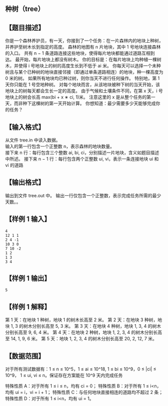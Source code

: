 ## 种树（tree）


## 【题目描述】


你是一个森林养护员，有一天，你接到了一个任务：在一片森林内的地块上种树，并养护至树木长到指定的高度。
森林的地图有 n 片地块，其中 1 号地块连接森林的入口。
共有 n − 1 条道路连接这些地块，使得每片地块都能通过道路互相到达。
最开始，每片地块上都没有树木。
你的目标是：在每片地块上均种植一棵树木，并使得 i 号地块上的树的高度生长到不低于 ai 米。
你每天可以选择一个未种树且与某个已种树的地块直接邻接（即通过单条道路相连）的地块，种一棵高度为 0 米的树。
如果所有地块均已种过树，则你当天不进行任何操作。
特别地，第 1 天你只能在 1 号空地种树。
对每个地块而言，从该地块被种下树的当天开始，该地块上的树每天都会生长一定的高度。
由于气候和土壤条件不同，在第 x 天，i 号地块上的树会长高 max(bi + x ∗ ci, 1)米。
注意这里的 x 是从整个任务的第一天，而非种下这棵树的第一天开始计算。
你想知道：最少需要多少天能够完成你的任务？


## 【输入格式】

从文件 tree.in 中读入数据。  
输入的第一行包含一个正整数 n，表示森林的地块数量。  
接下来 n 行：每行包含三个整数 ai, bi, ci，分别描述一片地块，含义如题目描述中所述。
接下来 n − 1 行：每行包含两个正整数 ui, vi，表示一条连接地块 ui 和 vi 的道路


## 【输出格式】

输出到文件 tree.out 中。
输出一行仅包含一个正整数，表示完成任务所需的最少天数。。

## 【样例 1 输入】

```
4
12 1 1
2 4 -1
10 3 0
7 10 -2
1 2
1 3
3 4
```

## 【样例 1 输出】

```
5
```

## 【样例 1 解释】

第 1 天：在地块 1 种树，地块 1 的树木长高至 2 米。
第 2 天：在地块 3 种树，地块 1, 3 的树木分别长高至 5, 3 米。
第 3 天：在地块 4 种树，地块 1, 3, 4 的树木分别长高至 9, 6, 4 米。
第 4 天：在地块 2 种树，地块 1, 2, 3, 4 的树木分别长高至 14, 1, 9, 6 米。
第 5 天：地块 1, 2, 3, 4 的树木分别长高至 20, 2, 12, 7 米。


## 【数据范围】

对于所有测试数据有：1 ≤ n ≤ 10^5，1 ≤ ai ≤ 10^18, 1 ≤ bi ≤ 10^9，0 ≤ |ci| ≤ 10^9，
1 ≤ ui, vi ≤ n。保证存在方案能在 10^9 天内完成任务

特殊性质 A：对于所有 1 ≤ i ≤ n，均有 ci = 0；
特殊性质 B：对于所有 1 ≤ i<n，均有 ui = i，vi = i + 1；
特殊性质 C：与任何地块直接相连的道路均不超过 2 条；
特殊性质 D：对于所有 1 ≤ i<n，均有 ui = 1。